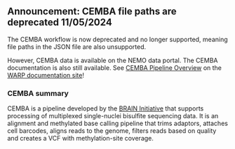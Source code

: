 ## Announcement: CEMBA file paths are deprecated 11/05/2024

The CEMBA workflow is now deprecated and no longer supported, meaning file paths in the JSON file are also unsupported.

However, CEMBA data is available on the NEMO data portal. The CEMBA documentation is also still available. See [CEMBA Pipeline Overview](https://broadinstitute.github.io/warp/docs/Pipelines/CEMBA_MethylC_Seq_Pipeline/README) on the [WARP documentation site](https://broadinstitute.github.io/warp/)!

### CEMBA summary

CEMBA is a pipeline developed by the [BRAIN Initiative](https://braininitiative.nih.gov/) that supports processing of multiplexed single-nuclei bisulfite sequencing data. It is an alignment and methylated base calling pipeline that trims adaptors, attaches cell barcodes, aligns reads to the genome, filters reads based on quality and creates a VCF with methylation-site coverage. 
